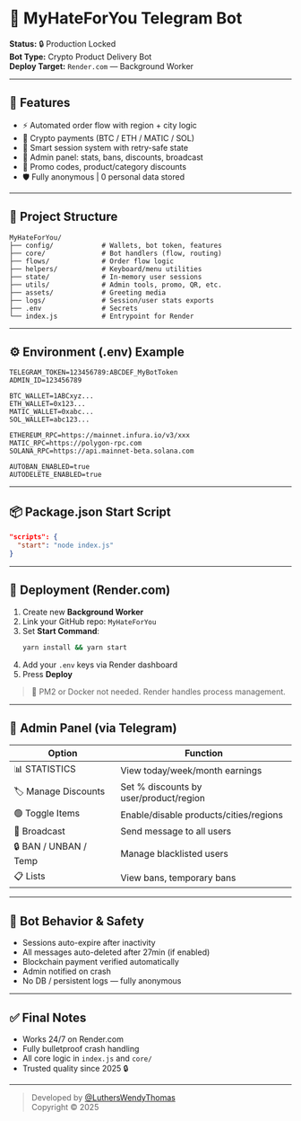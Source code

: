 # 🤖 MyHateForYou Telegram Bot

**Status:** 🔒 Production Locked  
**Bot Type:** Crypto Product Delivery Bot  
**Deploy Target:** `Render.com` — Background Worker  

---

## 🚀 Features

- ⚡ Automated order flow with region + city logic
- 💸 Crypto payments (BTC / ETH / MATIC / SOL)
- 🧠 Smart session system with retry-safe state
- 🔧 Admin panel: stats, bans, discounts, broadcast
- 🎁 Promo codes, product/category discounts
- 🛡️ Fully anonymous | 0 personal data stored

---

## 📁 Project Structure

```
MyHateForYou/
├── config/            # Wallets, bot token, features
├── core/              # Bot handlers (flow, routing)
├── flows/             # Order flow logic
├── helpers/           # Keyboard/menu utilities
├── state/             # In-memory user sessions
├── utils/             # Admin tools, promo, QR, etc.
├── assets/            # Greeting media
├── logs/              # Session/user stats exports
├── .env               # Secrets
└── index.js           # Entrypoint for Render
```

---

## ⚙️ Environment (.env) Example

```env
TELEGRAM_TOKEN=123456789:ABCDEF_MyBotToken
ADMIN_ID=123456789

BTC_WALLET=1ABCxyz...
ETH_WALLET=0x123...
MATIC_WALLET=0xabc...
SOL_WALLET=abc123...

ETHEREUM_RPC=https://mainnet.infura.io/v3/xxx
MATIC_RPC=https://polygon-rpc.com
SOLANA_RPC=https://api.mainnet-beta.solana.com

AUTOBAN_ENABLED=true
AUTODELETE_ENABLED=true
```

---

## 📦 Package.json Start Script

```json
"scripts": {
  "start": "node index.js"
}
```

---

## 🚀 Deployment (Render.com)

1. Create new **Background Worker**
2. Link your GitHub repo: `MyHateForYou`
3. Set **Start Command**:
   ```bash
   yarn install && yarn start
   ```
4. Add your `.env` keys via Render dashboard
5. Press **Deploy**

> 🧠 PM2 or Docker not needed. Render handles process management.

---

## 🧪 Admin Panel (via Telegram)

| Option                | Function                               |
|-----------------------|----------------------------------------|
| 📊 STATISTICS          | View today/week/month earnings         |
| 🏷️ Manage Discounts     | Set % discounts by user/product/region |
| 🟢 Toggle Items        | Enable/disable products/cities/regions |
| 📣 Broadcast           | Send message to all users              |
| 🔒 BAN / UNBAN / Temp  | Manage blacklisted users               |
| 📋 Lists               | View bans, temporary bans              |

---

## 🧼 Bot Behavior & Safety

- Sessions auto-expire after inactivity
- All messages auto-deleted after 27min (if enabled)
- Blockchain payment verified automatically
- Admin notified on crash
- No DB / persistent logs — fully anonymous

---

## ✅ Final Notes

- Works 24/7 on Render.com
- Fully bulletproof crash handling
- All core logic in `index.js` and `core/`
- Trusted quality since 2025 🔒

---

> Developed by [@LuthersWendyThomas](https://github.com/LuthersWendyThomas)  
> Copyright © 2025